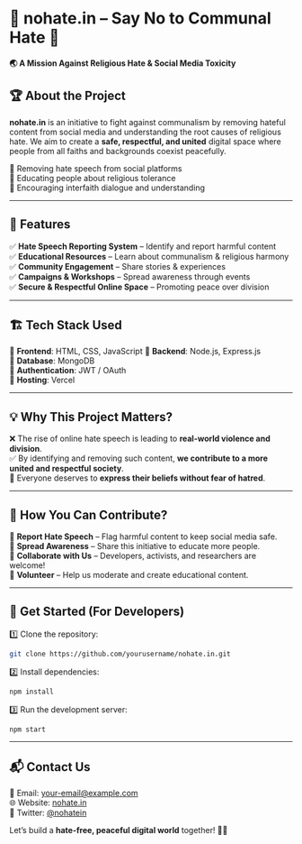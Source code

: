 # 🛑 **nohate.in** – Say No to Communal Hate 🚫  

**🌏 A Mission Against Religious Hate & Social Media Toxicity**  

## 🏆 **About the Project**  

**nohate.in** is an initiative to fight against communalism by removing hateful content from social media and understanding the root causes of religious hate. We aim to create a **safe, respectful, and united** digital space where people from all faiths and backgrounds coexist peacefully.  

🔹 Removing hate speech from social platforms  
🔹 Educating people about religious tolerance  
🔹 Encouraging interfaith dialogue and understanding  

---

## 🚀 **Features**  

✅ **Hate Speech Reporting System** – Identify and report harmful content  
✅ **Educational Resources** – Learn about communalism & religious harmony  
✅ **Community Engagement** – Share stories & experiences  
✅ **Campaigns & Workshops** – Spread awareness through events  
✅ **Secure & Respectful Online Space** – Promoting peace over division  

---

## 🏗 **Tech Stack Used**  

🔹 **Frontend**: HTML, CSS, JavaScript
🔹 **Backend**: Node.js, Express.js  
🔹 **Database**: MongoDB  
🔹 **Authentication**: JWT / OAuth  
🔹 **Hosting**: Vercel

---

## 💡 **Why This Project Matters?**  

❌ The rise of online hate speech is leading to **real-world violence and division**.  
✅ By identifying and removing such content, **we contribute to a more united and respectful society**.  
💙 Everyone deserves to **express their beliefs without fear of hatred**.  

---

## 📌 **How You Can Contribute?**  

🔹 **Report Hate Speech** – Flag harmful content to keep social media safe.  
🔹 **Spread Awareness** – Share this initiative to educate more people.  
🔹 **Collaborate with Us** – Developers, activists, and researchers are welcome!  
🔹 **Volunteer** – Help us moderate and create educational content.  

---

## 📝 **Get Started (For Developers)**  

1️⃣ Clone the repository:  
```sh
git clone https://github.com/yourusername/nohate.in.git
```  
2️⃣ Install dependencies:  
```sh
npm install
```  
3️⃣ Run the development server:  
```sh
npm start
```  

---

## 📬 **Contact Us**  

📧 Email: [your-email@example.com](mailto:your-email@example.com)  
🌐 Website: [nohate.in](https://nohate.in)  
💬 Twitter: [@nohatein](https://twitter.com/nohatein)  

Let’s build a **hate-free, peaceful digital world** together! 🤝💙
